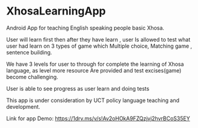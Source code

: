 # XhosaLearningApp

Android App for teaching English speaking people  basic Xhosa.

User will learn first then after they have learn , user
Is allowed to test what user had learn on 3 types of game
which Multiple choice, Matching game , sentence building.

We have 3 levels for user to through for complete the 
learning of Xhosa language, as level more resource
Are provided and test excises(game) become challenging. 

User is able to see progress as user learn and doing tests


This app is under consideration by UCT policy language teaching and development.

Link for app Demo: https://1drv.ms/v/s!Av2oHOkA9FZQzjvj2hvrBCoS35EY
